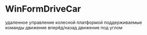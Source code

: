 # WinFormDriveCar
удаленное управление колесной платформой
поддерживаемые команды движение вперёд/назад
движение под углом
